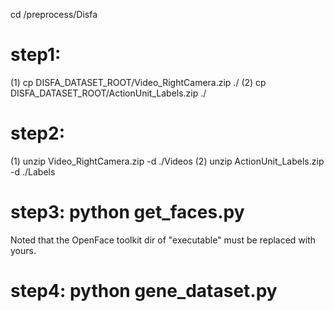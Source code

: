
cd /preprocess/Disfa

# step1: 
(1) cp DISFA_DATASET_ROOT/Video_RightCamera.zip ./
(2) cp DISFA_DATASET_ROOT/ActionUnit_Labels.zip ./

# step2: 
(1) unzip Video_RightCamera.zip -d ./Videos
(2) unzip ActionUnit_Labels.zip -d ./Labels

# step3: python get_faces.py 
Noted that the OpenFace toolkit dir of "executable" must be replaced with yours.

# step4: python gene_dataset.py

